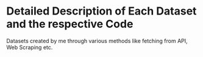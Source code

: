 # Detailed Description of Each Dataset and the respective Code
Datasets created by me through various methods like fetching from API, Web Scraping etc.
